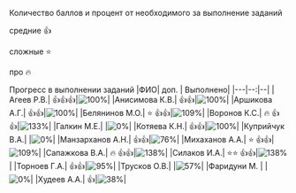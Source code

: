 Количество баллов и процент от необходимого за выполнение заданий

средние :+1:

сложные :star:

про :fire: 

Прогресс в выполнении заданий 
|ФИО| доп. | Выполнено|
|---|--:|--|
|Агеев Р.В.|  :+1::+1::+1:|![100%](https://progress-bar.dev/100/?title=21)|
|Анисимова К.В.|  :+1::+1:|![100%](https://progress-bar.dev/100/?title=21)|
|Аршикова А.Г.|  :+1::+1:|![100%](https://progress-bar.dev/100/?title=21)|
|Белянинов М.О.|  :star: :+1::+1:|![109%](https://progress-bar.dev/109/?title=23)|
|Воронов К.С.|  :fire: :+1::+1:|![133%](https://progress-bar.dev/133/?title=28)|
|Галкин М.Е.|  |![0%](https://progress-bar.dev/0/?title=0)|
|Котяева К.Н.|  :+1::+1:|![100%](https://progress-bar.dev/100/?title=21)|
|Куприйчук В.А.|  |![0%](https://progress-bar.dev/0/?title=0)|
|Манзарханов А.Н.|  :+1::+1:|![76%](https://progress-bar.dev/76/?title=16)|
|Михаханов А.А.|  :star:  :+1::+1:|![109%](https://progress-bar.dev/109/?title=23)|
|Сапажкова В.А.|  :fire:  :+1::+1:|![138%](https://progress-bar.dev/138/?title=29)|
|Силаков И.А.|  :star::star: :+1::+1:|![138%](https://progress-bar.dev/138/?title=29)|
|Торноев Г.А.|  :+1::+1:|![95%](https://progress-bar.dev/95/?title=20)|
|Трусков О.В.|  |![57%](https://progress-bar.dev/57/?title=12)|
|Фаридуни М. |  |![0%](https://progress-bar.dev/0/?title=0)|
|Худеев А.А.|  :+1:|![38%](https://progress-bar.dev/38/?title=8)|












